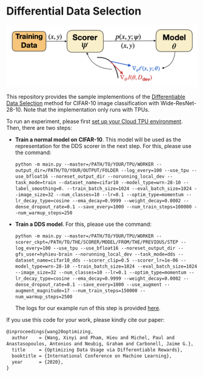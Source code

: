 # Differential Data Selection

![DDS Image](./dds_image.png)

This repository provides the sample implementions of the
[Differentiable Data Selection](https://arxiv.org/abs/1911.10088) method for
CIFAR-10 image classification with Wide-ResNet-28-10. Note that the
implementation only runs with TPUs.

To run an experiment, please first [set up your Cloud TPU environment](https://cloud.google.com/tpu/docs/quickstart). Then, there are two steps:

* **Train a normal model on CIFAR-10**. This model will be used as the
  representation for the DDS scorer in the next step. For this, please use the
  command:
  ```
  python -m main.py --master=/PATH/TO/YOUR/TPU/WORKER --output_dir=/PATH/TO/YOUR/OUTPUT/FOLDER --log_every=100 --use_tpu --use_bfloat16 --noreset_output_dir --norunning_local_dev --task_mode=train --dataset_name=cifar10 --model_type=wrn-28-10 --label_smoothing=0. --train_batch_size=1024 --eval_batch_size=1024 --image_size=32 --num_classes=10 --lr=0.1 --optim_type=momentum --lr_decay_type=cosine --ema_decay=0.9999 --weight_decay=0.0002 --dense_dropout_rate=0.1 --save_every=1000 --num_train_steps=100000 --num_warmup_steps=250
  ```

* **Train a DDS model**. For this, please use the command:
  ```
  python -m main.py --master=/PATH/TO/YOUR/TPU/WORKER --scorer_ckpt=/PATH/TO/THE/SCORER/MODEL/FROM/THE/PREVIOUS/STEP --log_every=100 --use_tpu --use_bfloat16 --noreset_output_dir --gfs_user=hyhieu-brain --norunning_local_dev --task_mode=dds --dataset_name=cifar10_dds --scorer_clip=0.5 --scorer_lr=1e-06 --model_type=wrn-28-10 --train_batch_size=1024 --eval_batch_size=1024 --image_size=32 --num_classes=10 --lr=0.1 --optim_type=momentum --lr_decay_type=cosine --ema_decay=0.9999 --weight_decay=0.0002 --dense_dropout_rate=0.1 --save_every=1000 --use_augment --augment_magnitude=17 --num_train_steps=150000 --num_warmup_steps=2500
  ```
  The logs for our example run of this step is provided [here](https://tensorboard.dev/experiment/6uQra6UnSjiqvKW3qCN5yQ).

If you use this code for your work, please kindly cite our paper:
```
@inproceedings{wang20optimizing,
  author    = {Wang, Xinyi and Pham, Hieu and Michel, Paul and Anastasopoulos, Antonios and Neubig, Graham and Carbonell, Jaime G.},
  title     = {Optimizing Data Usage via Differentiable Rewards},
  booktitle = {International Conference on Machine Learning},
  year      = {2020},
}
```
